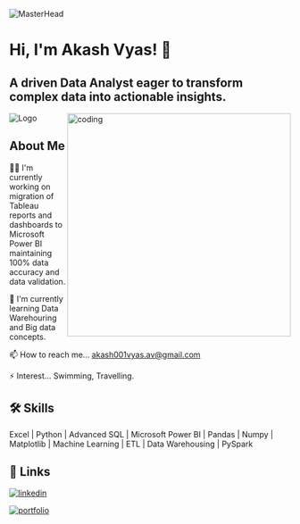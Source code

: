 
![MasterHead](https://media.licdn.com/dms/image/C4D12AQESj72-s5gEKg/article-cover_image-shrink_600_2000/0/1626753867110?e=2147483647&v=beta&t=Kf7YAuwZtyCGYLNch-Mgc5eOC-7h7uL_dnBAIgsAFRQ)



# Hi, I'm Akash Vyas! 👋
## A driven Data Analyst eager to transform complex data into actionable insights.
<img align="right" alt="coding" width="400" src="https://user-images.githubusercontent.com/55389276/140866485-8fb1c876-9a8f-4d6a-98dc-08c4981eaf70.gif">



![Logo](https://www.careerguide.com/career/wp-content/uploads/2020/03/data-analysis.gif)
## About Me
👩‍💻 I'm currently working on migration of Tableau reports and dashboards to Microsoft Power BI maintaining 100% data accuracy and data validation.

🧠 I'm currently learning Data Warehouring and Big data concepts.



📫 How to reach me... akash001vyas.av@gmail.com



⚡️ Interest... Swimming, Travelling.


## 🛠 Skills
Excel | Python | Advanced SQL | Microsoft Power BI | Pandas  | Numpy | Matplotlib | Machine Learning | ETL | Data Warehousing | PySpark


## 🔗 Links

[![linkedin](https://img.shields.io/badge/linkedin-0A66C2?style=for-the-badge&logo=linkedin&logoColor=white)](https://www.linkedin.com/in/akashh-vyas/)

[![portfolio](https://img.shields.io/badge/-Hackerrank-2EC866?style=for-the-badge&logo=HackerRank&logoColor=white)](https://www.hackerrank.com/profile/akashvyas)


